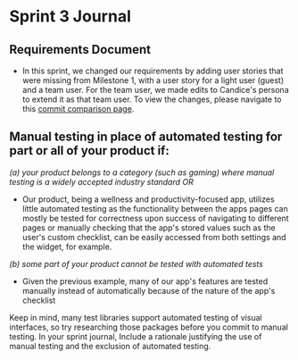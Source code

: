 # Sprint 3 Journal

## Requirements Document
- In this sprint, we changed our requirements by adding user stories that were missing from Milestone 1, with a user story for a light user (guest) and a team user. For the team user, we made edits to Candice's persona to extend it as that team user. To view the changes, please navigate to this [commit comparison page](https://github.com/junghyey/grinnell-elephant/compare/1351792..45bff51?diff=unified&w=).

## Manual testing in place of automated testing for part or all of your product if:
*(a) your product belongs to a category (such as gaming) where manual testing is a widely accepted industry standard OR*
- Our product, being a wellness and productivity-focused app, utilizes little automated testing as the functionality between the apps pages can mostly be tested for correctness upon success of navigating to different pages or manually checking that the app's stored values such as the user's custom checklist, can be easily accessed from both settings and the widget, for example. 
  
*(b) some part of your product cannot be tested with automated tests*
- Given the previous example, many of our app's features are tested manually instead of automatically because of the nature of the app's checklist 

Keep in mind, many test libraries support automated testing of visual interfaces, so try researching those packages before you commit to manual testing. In your sprint journal, Include a rationale justifying the use of manual testing and the exclusion of automated testing.
